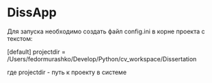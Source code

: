 # DissApp

Для запуска необходимо создать файл config.ini в корне проекта с текстом:

[default]
projectdir = /Users/fedormurashko/Develop/Python/cv_workspace/Dissertation

где projectdir - путь к проекту в системе
